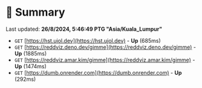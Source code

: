 # 📖 Summary
Last updated: **26/8/2024, 5:46:49 PTG "Asia/Kuala_Lumpur"**

- `GET` [https://hst.ujol.dev](https://hst.ujol.dev) - **Up** (685ms)
- `GET` [https://reddviz.deno.dev/gimme](https://reddviz.deno.dev/gimme) - **Up** (1885ms)
- `GET` [https://reddviz.amar.kim/gimme](https://reddviz.amar.kim/gimme) - **Up** (1474ms)
- `GET` [https://dumb.onrender.com](https://dumb.onrender.com) - **Up** (292ms)
